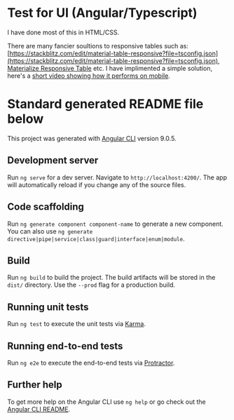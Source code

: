 # Test for UI (Angular/Typescript)

I have done most of this in HTML/CSS.

There are many fancier soultions to responsive tables such as:
[https://stackblitz.com/edit/material-table-responsive?file=tsconfig.json](https://stackblitz.com/edit/material-table-responsive?file=tsconfig.json), [Materialize Responsive Table](https://materializecss.com/table.html)
etc. I have implimented a simple solution, here's a [short video showing how it performs on mobile](https://www.youtube.com/watch?v=_FOQenfaD18&ab_channel=freakzombie).


# Standard generated README file below

This project was generated with [Angular CLI](https://github.com/angular/angular-cli) version 9.0.5.

## Development server

Run `ng serve` for a dev server. Navigate to `http://localhost:4200/`. The app will automatically reload if you change any of the source files.

## Code scaffolding

Run `ng generate component component-name` to generate a new component. You can also use `ng generate directive|pipe|service|class|guard|interface|enum|module`.

## Build

Run `ng build` to build the project. The build artifacts will be stored in the `dist/` directory. Use the `--prod` flag for a production build.

## Running unit tests

Run `ng test` to execute the unit tests via [Karma](https://karma-runner.github.io).

## Running end-to-end tests

Run `ng e2e` to execute the end-to-end tests via [Protractor](http://www.protractortest.org/).

## Further help

To get more help on the Angular CLI use `ng help` or go check out the [Angular CLI README](https://github.com/angular/angular-cli/blob/master/README.md).
